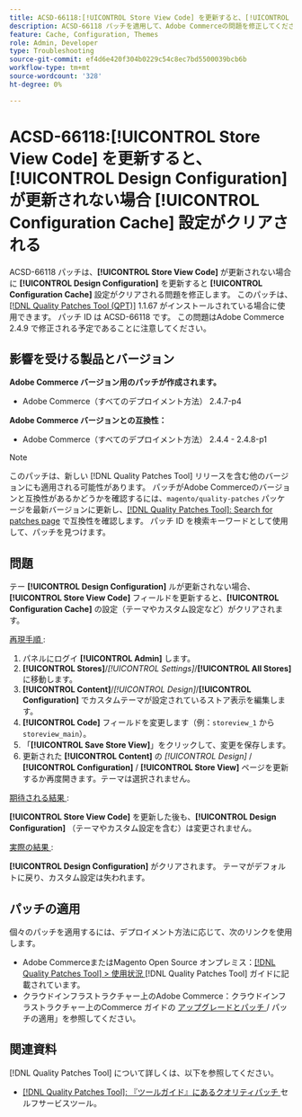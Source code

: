 ```yaml
---
title: ACSD-66118:[!UICONTROL Store View Code] を更新すると、[!UICONTROL Design Configuration] が更新されない場合 [!UICONTROL Configuration Cache] 設定がクリアされる
description: ACSD-66118 パッチを適用して、Adobe Commerceの問題を修正してください。[!UICONTROL Store View Code] を更新すると、テー [!UICONTROL Design Configuration] が正しく更新されない場合に [!UICONTROL Configuration Cache] （テーマとカスタム設定）がクリアされます。
feature: Cache, Configuration, Themes
role: Admin, Developer
type: Troubleshooting
source-git-commit: ef4d6e420f304b0229c54c8ec7bd5500039bcb6b
workflow-type: tm+mt
source-wordcount: '328'
ht-degree: 0%

---
```



# ACSD-66118:**[!UICONTROL Store View Code]** を更新すると、**[!UICONTROL Design Configuration]** が更新されない場合 **[!UICONTROL Configuration Cache]** 設定がクリアされる

ACSD-66118 パッチは、**[!UICONTROL Store View Code]** が更新されない場合に **[!UICONTROL Design Configuration]** を更新すると **[!UICONTROL Configuration Cache]** 設定がクリアされる問題を修正します。 このパッチは、[[!DNL Quality Patches Tool (QPT)]](/help/tools/quality-patches-tool/quality-patches-tool-to-self-serve-quality-patches.md) 1.1.67 がインストールされている場合に使用できます。 パッチ ID は ACSD-66118 です。 この問題はAdobe Commerce 2.4.9 で修正される予定であることに注意してください。

## 影響を受ける製品とバージョン

**Adobe Commerce バージョン用のパッチが作成されます。**

* Adobe Commerce（すべてのデプロイメント方法） 2.4.7-p4

**Adobe Commerce バージョンとの互換性：**

* Adobe Commerce（すべてのデプロイメント方法） 2.4.4 - 2.4.8-p1

>[!NOTE]
>
>このパッチは、新しい [!DNL Quality Patches Tool] リリースを含む他のバージョンにも適用される可能性があります。 パッチがAdobe Commerceのバージョンと互換性があるかどうかを確認するには、`magento/quality-patches` パッケージを最新バージョンに更新し、[[!DNL Quality Patches Tool]: Search for patches page](https://experienceleague.adobe.com/tools/commerce-quality-patches/index.html) で互換性を確認します。 パッチ ID を検索キーワードとして使用して、パッチを見つけます。

## 問題

テー **[!UICONTROL Design Configuration]** ルが更新されない場合、**[!UICONTROL Store View Code]** フィールドを更新すると、**[!UICONTROL Configuration Cache]** の設定（テーマやカスタム設定など）がクリアされます。

<u> 再現手順 </u>:

1. パネルにログイ **[!UICONTROL Admin]** します。
2. **[!UICONTROL Stores]**/*[!UICONTROL Settings]*/**[!UICONTROL All Stores]** に移動します。
3. **[!UICONTROL Content]**/*[!UICONTROL Design]*/**[!UICONTROL Configuration]** でカスタムテーマが設定されているストア表示を編集します。
4. **[!UICONTROL Code]** フィールドを変更します（例：`storeview_1` から `storeview_main`）。
5. 「**[!UICONTROL Save Store View]**」をクリックして、変更を保存します。
6. 更新された **[!UICONTROL Content]** の *[!UICONTROL Design]* / **[!UICONTROL Configuration]** / **[!UICONTROL Store View]** ページを更新するか再度開きます。テーマは選択されません。

<u> 期待される結果 </u>:

**[!UICONTROL Store View Code]** を更新した後も、**[!UICONTROL Design Configuration]** （テーマやカスタム設定を含む）は変更されません。

<u> 実際の結果 </u>:

**[!UICONTROL Design Configuration]** がクリアされます。 テーマがデフォルトに戻り、カスタム設定は失われます。

## パッチの適用

個々のパッチを適用するには、デプロイメント方法に応じて、次のリンクを使用します。

* Adobe CommerceまたはMagento Open Source オンプレミス：[[!DNL Quality Patches Tool] > 使用状況 ](/help/tools/quality-patches-tool/usage.md) [!DNL Quality Patches Tool] ガイドに記載されています。
* クラウドインフラストラクチャー上のAdobe Commerce：クラウドインフラストラクチャー上のCommerce ガイドの [ アップグレードとパッチ ](https://experienceleague.adobe.com/docs/commerce-cloud-service/user-guide/develop/upgrade/apply-patches.html)/ パッチの適用」を参照してください。

## 関連資料

[!DNL Quality Patches Tool] について詳しくは、以下を参照してください。

* [[!DNL Quality Patches Tool]: 『ツールガイド』にあるクオリティパッチ ](/help/tools/quality-patches-tool/quality-patches-tool-to-self-serve-quality-patches.md) セルフサービスツール。
